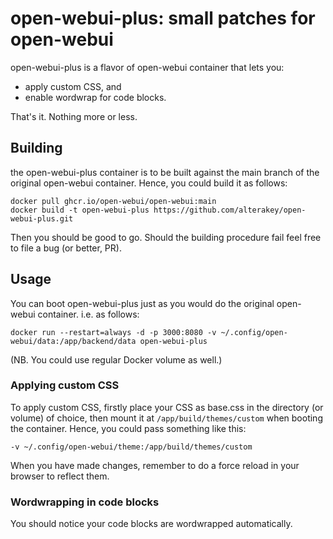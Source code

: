 # open-webui-plus: small patches for open-webui

open-webui-plus is a flavor of open-webui container that lets you:

* apply custom CSS, and
* enable wordwrap for code blocks.

That's it. Nothing more or less.

## Building

the open-webui-plus container is to be built against the main branch of the original open-webui container. Hence, you could build it as follows:

```
docker pull ghcr.io/open-webui/open-webui:main
docker build -t open-webui-plus https://github.com/alterakey/open-webui-plus.git
```

Then you should be good to go. Should the building procedure fail feel free to file a bug (or better, PR).

## Usage

You can boot open-webui-plus just as you would do the original open-webui container. i.e. as follows:

```
docker run --restart=always -d -p 3000:8080 -v ~/.config/open-webui/data:/app/backend/data open-webui-plus
```

(NB. You could use regular Docker volume as well.)


### Applying custom CSS

To apply custom CSS, firstly place your CSS as base.css in the directory (or volume) of choice, then mount it at `/app/build/themes/custom` when booting the container. Hence, you could pass something like this:
```
-v ~/.config/open-webui/theme:/app/build/themes/custom
```

When you have made changes, remember to do a force reload in your browser to reflect them.

### Wordwrapping in code blocks

You should notice your code blocks are wordwrapped automatically.

